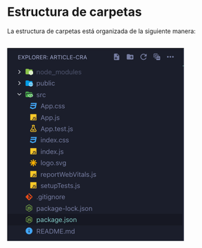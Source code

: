 # Estructura de carpetas
<div grid="~ cols-2 gap-4">
<div class="~ ">

La estructura de carpetas está organizada de la siguiente manera:

<br>
<img src='/assets/folder-structure.png' class="max-h-80" />

</div>
</div>
